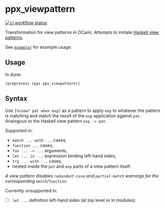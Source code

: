# ppx_viewpattern

[![ci workflow status](https://github.com/sim642/ppx_viewpattern/actions/workflows/ci.yml/badge.svg)](https://github.com/sim642/ppx_viewpattern/actions/workflows/ci.yml)

Transformation for view patterns in OCaml.
_Attempts to_ imitate [Haskell view patterns](https://ghc.gitlab.haskell.org/ghc/doc/users_guide/exts/view_patterns.html).

See [`example/`](example/) for example usage.


## Usage
In dune:
```
(preprocess (pps ppx_viewpattern))
```

## Syntax
Use `[%view? pat when exp]` as a pattern to apply `exp` to whatever the pattern is matching and match the result of the `exp` application against `pat`.
Analogous to the Haskell view pattern `exp -> pat`.

Supported in:
* `match ... with ...` cases,
* `function ...` cases,
* `fun ... -> ...` arguments,
* `let ... in ...` expression binding left-hand sides,
* `try ... with ...` cases,
* nested inside the `pat` and `exp` parts of a view pattern itself.

_A view pattern disables `redundant-case` and `partial-match` warnings for the corresponding `match`/`function`._

Currently unsupported in:
- [ ] `let ...` definition left-hand sides (at top level or in modules).

